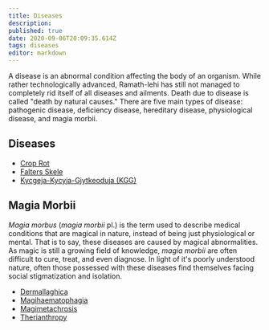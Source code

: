 ```yaml
---
title: Diseases
description: 
published: true
date: 2020-09-06T20:09:35.614Z
tags: diseases
editor: markdown
---
```


A disease is an abnormal condition affecting the body of an organism. While rather technologically advanced, Ramath-lehi has still not managed to completely rid itself of all diseases and ailments. Death due to disease is called "death by natural causes." There are five main types of disease: pathogenic disease, deficiency disease, hereditary disease, physiological disease, and magia morbii.

Diseases
------------

- [Crop Rot](/diseases/crop-rot "wikilink")
- [Falters Skele](/diseases/falters-skele "wikilink")
- [Kycgeja-Kycyja-Gjytkeoduja (KGG)](/diseases/kycgeja-kycyja-gjytkeoduja "wikilink")

Magia Morbii
------------

*Magia morbus* (*magia morbii* pl.) is the term used to describe medical conditions that are magical in nature, instead of being just physiological or mental. That is to say, these diseases are caused by magical abnormalities. As magic is still a growing field of knowledge, *magia morbii* are often difficult to cure, treat, and even diagnose. In light of it's poorly understood nature, often those possessed with these diseases find themselves facing social stigmatization and isolation.

- [Dermallaghica](/diseases/dermallaghica "wikilink")
- [Magihaematophagia](/diseases/magihaematophagia "wikilink")
- [Magimetachrosis](/diseases/magimetachrosis "wikilink")
- [Therianthropy](/diseases/therianthropy "wikilink")